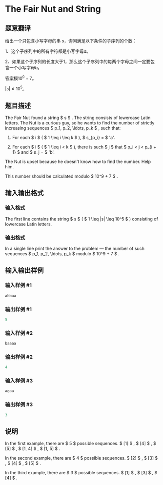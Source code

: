 # The Fair Nut and String

## 题意翻译

给出一个只包含小写字母的串 $s$，询问满足以下条件的子序列的个数：

1、这个子序列中的所有字符都是小写字母$a$。

2、如果这个子序列的长度大于$1$，那么这个子序列中的每两个字母之间一定要包含一个小写字母$b$。

答案模$10^9 + 7$。

$|s| \leq 10^5$。

## 题目描述

The Fair Nut found a string $ s $ . The string consists of lowercase Latin letters. The Nut is a curious guy, so he wants to find the number of strictly increasing sequences $ p_1, p_2, \ldots, p_k $ , such that:

1. For each $ i $ ( $ 1 \leq i \leq k $ ), $ s_{p_i} = $ 'a'.

2. For each $ i $ ( $ 1 \leq i < k $ ), there is such $ j $ that $ p_i < j < p_{i + 1} $ and $ s_j = $ 'b'.

The Nut is upset because he doesn't know how to find the number. Help him.

This number should be calculated modulo $ 10^9 + 7 $ .

## 输入输出格式

### 输入格式

The first line contains the string $ s $ ( $ 1 \leq |s| \leq 10^5 $ ) consisting of lowercase Latin letters.

### 输出格式

In a single line print the answer to the problem — the number of such sequences $ p_1, p_2, \ldots, p_k $ modulo $ 10^9 + 7 $ .

## 输入输出样例

### 输入样例 #1

```cpp
abbaa

```
### 输出样例 #1

```cpp
5
```


### 输入样例 #2

```cpp
baaaa

```
### 输出样例 #2

```cpp
4
```


### 输入样例 #3

```cpp
agaa

```
### 输出样例 #3

```cpp
3
```


## 说明

In the first example, there are $ 5 $ possible sequences. $ [1] $ , $ [4] $ , $ [5] $ , $ [1, 4] $ , $ [1, 5] $ .

In the second example, there are $ 4 $ possible sequences. $ [2] $ , $ [3] $ , $ [4] $ , $ [5] $ .

In the third example, there are $ 3 $ possible sequences. $ [1] $ , $ [3] $ , $ [4] $ .


